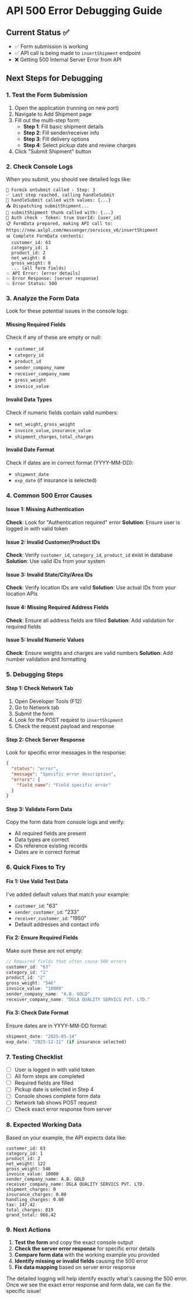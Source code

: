 # API 500 Error Debugging Guide

## Current Status ✅
- ✅ Form submission is working
- ✅ API call is being made to `insertShipment` endpoint
- ❌ Getting 500 Internal Server Error from API

## Next Steps for Debugging

### 1. **Test the Form Submission**
1. Open the application (running on new port)
2. Navigate to Add Shipment page
3. Fill out the multi-step form:
   - **Step 1**: Fill basic shipment details
   - **Step 2**: Fill sender/receiver info
   - **Step 3**: Fill delivery options
   - **Step 4**: Select pickup date and review charges
4. Click "Submit Shipment" button

### 2. **Check Console Logs**
When you submit, you should see detailed logs like:
```
📝 Formik onSubmit called - Step: 3
✅ Last step reached, calling handleSubmit
🚀 handleSubmit called with values: {...}
📤 Dispatching submitShipment...
🔄 submitShipment thunk called with: {...}
🔐 Auth check - Token: true UserId: [user_id]
📋 FormData prepared, making API call to: https://new.axlpl.com/messenger/services_v6/insertShipment
📊 Complete FormData contents:
  customer_id: 63
  category_id: 1
  product_id: 2
  net_weight: 0
  gross_weight: 0
  ... (all form fields)
💥 API Error: [error details]
💥 Error Response: [server response]
💥 Error Status: 500
```

### 3. **Analyze the Form Data**
Look for these potential issues in the console logs:

#### **Missing Required Fields**
Check if any of these are empty or null:
- `customer_id`
- `category_id`
- `product_id`
- `sender_company_name`
- `receiver_company_name`
- `gross_weight`
- `invoice_value`

#### **Invalid Data Types**
Check if numeric fields contain valid numbers:
- `net_weight`, `gross_weight`
- `invoice_value`, `insurance_value`
- `shipment_charges`, `total_charges`

#### **Invalid Date Format**
Check if dates are in correct format (YYYY-MM-DD):
- `shipment_date`
- `exp_date` (if insurance is selected)

### 4. **Common 500 Error Causes**

#### **Issue 1: Missing Authentication**
**Check**: Look for "Authentication required" error
**Solution**: Ensure user is logged in with valid token

#### **Issue 2: Invalid Customer/Product IDs**
**Check**: Verify `customer_id`, `category_id`, `product_id` exist in database
**Solution**: Use valid IDs from your system

#### **Issue 3: Invalid State/City/Area IDs**
**Check**: Verify location IDs are valid
**Solution**: Use actual IDs from your location APIs

#### **Issue 4: Missing Required Address Fields**
**Check**: Ensure all address fields are filled
**Solution**: Add validation for required fields

#### **Issue 5: Invalid Numeric Values**
**Check**: Ensure weights and charges are valid numbers
**Solution**: Add number validation and formatting

### 5. **Debugging Steps**

#### **Step 1: Check Network Tab**
1. Open Developer Tools (F12)
2. Go to Network tab
3. Submit the form
4. Look for the POST request to `insertShipment`
5. Check the request payload and response

#### **Step 2: Check Server Response**
Look for specific error messages in the response:
```json
{
  "status": "error",
  "message": "Specific error description",
  "errors": {
    "field_name": "Field specific error"
  }
}
```

#### **Step 3: Validate Form Data**
Copy the form data from console logs and verify:
- All required fields are present
- Data types are correct
- IDs reference existing records
- Dates are in correct format

### 6. **Quick Fixes to Try**

#### **Fix 1: Use Valid Test Data**
I've added default values that match your example:
- `customer_id`: "63"
- `sender_customer_id`: "233"
- `receiver_customer_id`: "1950"
- Default addresses and contact info

#### **Fix 2: Ensure Required Fields**
Make sure these are not empty:
```javascript
// Required fields that often cause 500 errors
customer_id: "63"
category_id: "1"
product_id: "2"
gross_weight: "546"
invoice_value: "10000"
sender_company_name: "A.B. GOLD"
receiver_company_name: "DGLA QUALITY SERVICS PVT. LTD."
```

#### **Fix 3: Check Date Format**
Ensure dates are in YYYY-MM-DD format:
```javascript
shipment_date: "2025-05-14"
exp_date: "2025-12-31" (if insurance selected)
```

### 7. **Testing Checklist**

- [ ] User is logged in with valid token
- [ ] All form steps are completed
- [ ] Required fields are filled
- [ ] Pickup date is selected in Step 4
- [ ] Console shows complete form data
- [ ] Network tab shows POST request
- [ ] Check exact error response from server

### 8. **Expected Working Data**

Based on your example, the API expects data like:
```
customer_id: 63
category_id: 1
product_id: 2
net_weight: 122
gross_weight: 546
invoice_value: 10000
sender_company_name: A.B. GOLD
receiver_company_name: DGLA QUALITY SERVICS PVT. LTD.
shipment_charges: 0
insurance_charges: 0.00
handling_charges: 0.00
tax: 147.42
total_charges: 819
grand_total: 966.42
```

### 9. **Next Actions**

1. **Test the form** and copy the exact console output
2. **Check the server error response** for specific error details
3. **Compare form data** with the working example you provided
4. **Identify missing or invalid fields** causing the 500 error
5. **Fix data mapping** based on server error response

The detailed logging will help identify exactly what's causing the 500 error. Once we see the exact error response and form data, we can fix the specific issue!
